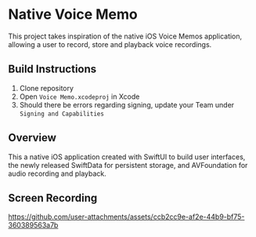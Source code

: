 # Native Voice Memo 
This project takes inspiration of the native iOS Voice Memos application, allowing a user to record, store and playback voice recordings.

## Build Instructions
1. Clone repository
2. Open `Voice Memo.xcodeproj` in Xcode
3. Should there be errors regarding signing, update your Team under `Signing and Capabilities`

## Overview
This a native iOS application created with SwiftUI to build user interfaces, the newly released SwiftData for persistent storage, and AVFoundation for audio recording and playback.

## Screen Recording
https://github.com/user-attachments/assets/ccb2cc9e-af2e-44b9-bf75-360389563a7b

